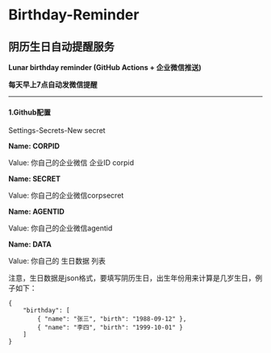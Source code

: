 # Birthday-Reminder
## 阴历生日自动提醒服务

**Lunar birthday reminder (GitHub Actions + 企业微信推送)**

**每天早上7点自动发微信提醒**

------

#### 1.Github配置
Settings-Secrets-New secret

**Name: CORPID**

Value: 你自己的企业微信 企业ID corpid 

**Name: SECRET**

Value: 你自己的企业微信corpsecret 

**Name: AGENTID**

Value: 你自己的企业微信agentid

**Name: DATA**

Value: 你自己的 生日数据 列表

注意，生日数据是json格式，要填写阴历生日，出生年份用来计算是几岁生日，例子如下：

```
{
    "birthday": [
        { "name": "张三", "birth": "1988-09-12" },
        { "name": "李四", "birth": "1999-10-01" }
    ]
}
```


